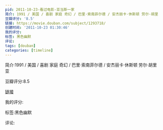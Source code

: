 ```yaml
---
pid: 2011-10-23-看过电影-亚当斯一家
简介: 1991 / 美国 / 喜剧 家庭 奇幻 / 巴里·索南菲尔德 / 安杰丽卡·休斯顿 劳尔·胡里亚
豆瓣评分: '8.5'
链接: https://movie.douban.com/subject/1293718/
创建时间: '2011-10-23 01:30:46'
我的评分:
标签: 黑色幽默
评论:
tags: [douban]
categories: [timeline]
---
```

简介:1991 / 美国 / 喜剧 家庭 奇幻 / 巴里·索南菲尔德 / 安杰丽卡·休斯顿 劳尔·胡里亚

豆瓣评分:8.5

[链接](https://movie.douban.com/subject/1293718/)

我的评分:

标签:黑色幽默

评论:

